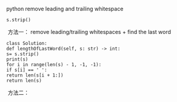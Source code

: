 python remove leading and trailing whitespace
```
s.strip()
```
​
方法一： remove leading/trailing whitespaces + find the last word
```
class Solution:
def lengthOfLastWord(self, s: str) -> int:
s= s.strip()
print(s)
for i in range(len(s) - 1, -1, -1):
if s[i] == ' ':
return len(s[i + 1:])
return len(s)
```
​
方法二：
​